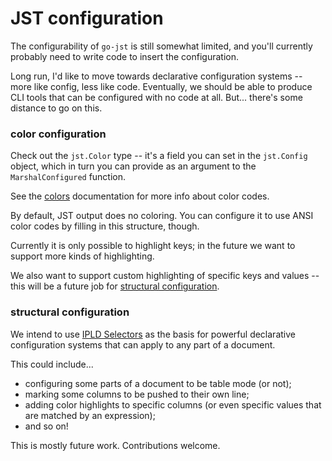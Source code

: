 JST configuration
=================

The configurability of `go-jst` is still somewhat limited, and you'll currently probably need to write code to insert the configuration.

Long run, I'd like to move towards declarative configuration systems -- more like config, less like code.
Eventually, we should be able to produce CLI tools that can be configured with no code at all.
But... there's some distance to go on this.


### color configuration

Check out the `jst.Color` type -- it's a field you can set in the `jst.Config` object, which in turn you can provide as an argument to the `MarshalConfigured` function.

See the [colors](colors.md) documentation for more info about color codes.

By default, JST output does no coloring.  You can configure it to use ANSI color codes by filling in this structure, though.

Currently it is only possible to highlight keys; in the future we want to support more kinds of highlighting.

We also want to support custom highlighting of specific keys and values -- this will be a future job for [structural configuration](#structural-configuration).


### structural configuration

We intend to use [IPLD Selectors](https://github.com/ipld/specs/tree/master/selectors) as the basis for powerful declarative configuration systems that can apply to any part of a document.

This could include...

- configuring some parts of a document to be table mode (or not);
- marking some columns to be pushed to their own line;
- adding color highlights to specific columns (or even specific values that are matched by an expression);
- and so on!

This is mostly future work.  Contributions welcome.
